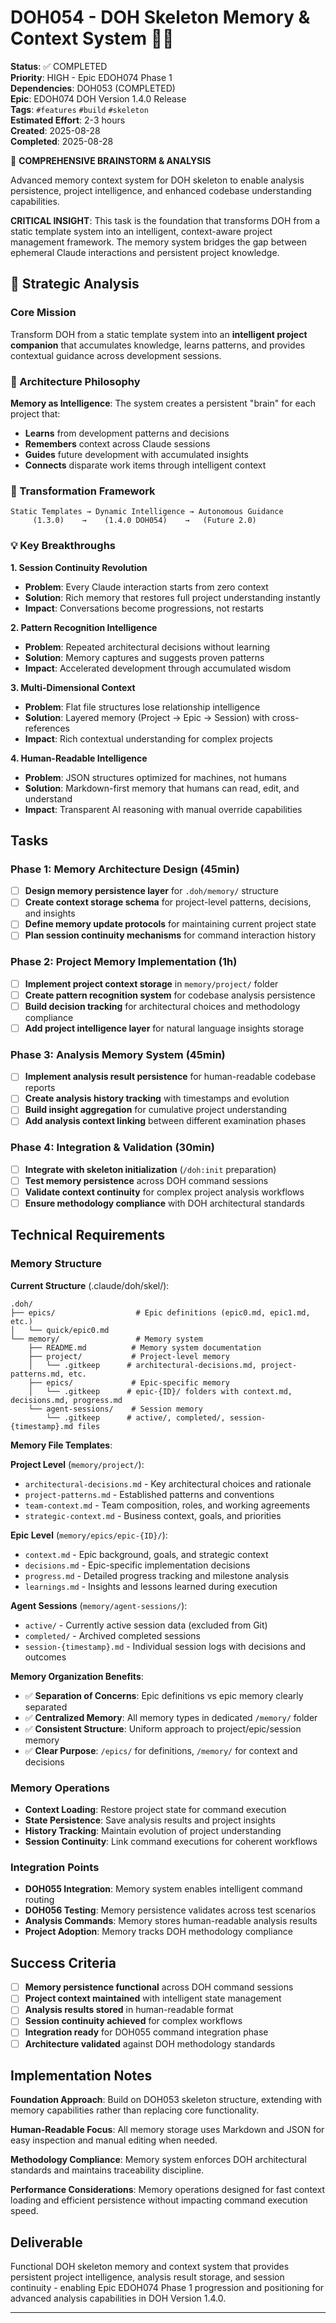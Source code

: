 # DOH054 - DOH Skeleton Memory & Context System 🧠💡

**Status**: ✅ COMPLETED  
**Priority**: HIGH - Epic EDOH074 Phase 1  
**Dependencies**: DOH053 (COMPLETED)  
**Epic**: EDOH074 DOH Version 1.4.0 Release  
**Tags**: `#features` `#build` `#skeleton`  
**Estimated Effort**: 2-3 hours  
**Created**: 2025-08-28  
**Completed**: 2025-08-28

🧠 **COMPREHENSIVE BRAINSTORM & ANALYSIS**

Advanced memory context system for DOH skeleton to enable analysis persistence, project intelligence, and enhanced
codebase understanding capabilities.

**CRITICAL INSIGHT**: This task is the foundation that transforms DOH from a static template system into an intelligent,
context-aware project management framework. The memory system bridges the gap between ephemeral Claude interactions and
persistent project knowledge.

## 🎯 Strategic Analysis

### Core Mission

Transform DOH from a static template system into an **intelligent project companion** that accumulates knowledge, learns
patterns, and provides contextual guidance across development sessions.

### 🧩 Architecture Philosophy

**Memory as Intelligence**: The system creates a persistent "brain" for each project that:

- **Learns** from development patterns and decisions
- **Remembers** context across Claude sessions
- **Guides** future development with accumulated insights
- **Connects** disparate work items through intelligent context

### 🔄 Transformation Framework

```
Static Templates → Dynamic Intelligence → Autonomous Guidance
     (1.3.0)    →    (1.4.0 DOH054)    →   (Future 2.0)
```

### 💡 Key Breakthroughs

**1. Session Continuity Revolution**

- **Problem**: Every Claude interaction starts from zero context
- **Solution**: Rich memory that restores full project understanding instantly
- **Impact**: Conversations become progressions, not restarts

**2. Pattern Recognition Intelligence**

- **Problem**: Repeated architectural decisions without learning
- **Solution**: Memory captures and suggests proven patterns
- **Impact**: Accelerated development through accumulated wisdom

**3. Multi-Dimensional Context**

- **Problem**: Flat file structures lose relationship intelligence
- **Solution**: Layered memory (Project → Epic → Session) with cross-references
- **Impact**: Rich contextual understanding for complex projects

**4. Human-Readable Intelligence**

- **Problem**: JSON structures optimized for machines, not humans
- **Solution**: Markdown-first memory that humans can read, edit, and understand
- **Impact**: Transparent AI reasoning with manual override capabilities

## Tasks

### Phase 1: Memory Architecture Design (45min)

- [ ] **Design memory persistence layer** for `.doh/memory/` structure
- [ ] **Create context storage schema** for project-level patterns, decisions, and insights
- [ ] **Define memory update protocols** for maintaining current project state
- [ ] **Plan session continuity mechanisms** for command interaction history

### Phase 2: Project Memory Implementation (1h)

- [ ] **Implement project context storage** in `memory/project/` folder
- [ ] **Create pattern recognition system** for codebase analysis persistence
- [ ] **Build decision tracking** for architectural choices and methodology compliance
- [ ] **Add project intelligence layer** for natural language insights storage

### Phase 3: Analysis Memory System (45min)

- [ ] **Implement analysis result persistence** for human-readable codebase reports
- [ ] **Create analysis history tracking** with timestamps and evolution
- [ ] **Build insight aggregation** for cumulative project understanding
- [ ] **Add analysis context linking** between different examination phases

### Phase 4: Integration & Validation (30min)

- [ ] **Integrate with skeleton initialization** (`/doh:init` preparation)
- [ ] **Test memory persistence** across DOH command sessions
- [ ] **Validate context continuity** for complex project analysis workflows
- [ ] **Ensure methodology compliance** with DOH architectural standards

## Technical Requirements

### Memory Structure

**Current Structure** (.claude/doh/skel/):

```
.doh/
├── epics/                  # Epic definitions (epic0.md, epic1.md, etc.)
│   └── quick/epic0.md
└── memory/                 # Memory system
    ├── README.md          # Memory system documentation
    ├── project/           # Project-level memory
    │   └── .gitkeep      # architectural-decisions.md, project-patterns.md, etc.
    ├── epics/             # Epic-specific memory
    │   └── .gitkeep      # epic-{ID}/ folders with context.md, decisions.md, progress.md
    └── agent-sessions/    # Session memory
        └── .gitkeep      # active/, completed/, session-{timestamp}.md files
```

**Memory File Templates**:

**Project Level** (`memory/project/`):

- `architectural-decisions.md` - Key architectural choices and rationale
- `project-patterns.md` - Established patterns and conventions
- `team-context.md` - Team composition, roles, and working agreements
- `strategic-context.md` - Business context, goals, and priorities

**Epic Level** (`memory/epics/epic-{ID}/`):

- `context.md` - Epic background, goals, and strategic context
- `decisions.md` - Epic-specific implementation decisions
- `progress.md` - Detailed progress tracking and milestone analysis
- `learnings.md` - Insights and lessons learned during execution

**Agent Sessions** (`memory/agent-sessions/`):

- `active/` - Currently active session data (excluded from Git)
- `completed/` - Archived completed sessions
- `session-{timestamp}.md` - Individual session logs with decisions and outcomes

**Memory Organization Benefits**:

- ✅ **Separation of Concerns**: Epic definitions vs epic memory clearly separated
- ✅ **Centralized Memory**: All memory types in dedicated `/memory/` folder
- ✅ **Consistent Structure**: Uniform approach to project/epic/session memory
- ✅ **Clear Purpose**: `/epics/` for definitions, `/memory/` for context and decisions

### Memory Operations

- **Context Loading**: Restore project state for command execution
- **State Persistence**: Save analysis results and project insights
- **History Tracking**: Maintain evolution of project understanding
- **Session Continuity**: Link command executions for coherent workflows

### Integration Points

- **DOH055 Integration**: Memory system enables intelligent command routing
- **DOH056 Testing**: Memory persistence validates across test scenarios
- **Analysis Commands**: Memory stores human-readable analysis results
- **Project Adoption**: Memory tracks DOH methodology compliance

## Success Criteria

- [ ] **Memory persistence functional** across DOH command sessions
- [ ] **Project context maintained** with intelligent state management
- [ ] **Analysis results stored** in human-readable format
- [ ] **Session continuity achieved** for complex workflows
- [ ] **Integration ready** for DOH055 command integration phase
- [ ] **Architecture validated** against DOH methodology standards

## Implementation Notes

**Foundation Approach**: Build on DOH053 skeleton structure, extending with memory capabilities rather than replacing
core functionality.

**Human-Readable Focus**: All memory storage uses Markdown and JSON for easy inspection and manual editing when needed.

**Methodology Compliance**: Memory system enforces DOH architectural standards and maintains traceability discipline.

**Performance Considerations**: Memory operations designed for fast context loading and efficient persistence without
impacting command execution speed.

## Deliverable

Functional DOH skeleton memory and context system that provides persistent project intelligence, analysis result
storage, and session continuity - enabling Epic EDOH074 Phase 1 progression and positioning for advanced analysis
capabilities in DOH Version 1.4.0.

---
